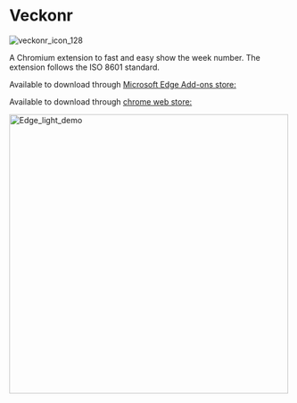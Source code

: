 # Veckonr
![veckonr_icon_128](https://user-images.githubusercontent.com/48095810/130605912-97ae066b-ae88-4a48-824f-8fb13c3658e4.png)

A Chromium extension to fast and easy show the week number. The extension follows the ISO 8601 standard.

Available to download through [Microsoft Edge Add-ons store: ](https://microsoftedge.microsoft.com/addons/detail/veckonummer/bmoffkcljddjmejkgflbpfcchhjekahf)

Available to download through [chrome web store: ](https://chrome.google.com/webstore/detail/week-number/dgjiedcgmmfaolcgieilddloapakcfhh)

<img width="500" alt="Edge_light_demo" src="https://user-images.githubusercontent.com/48095810/130601346-fef57495-ae29-4160-aa36-65322e1a06c0.png">
